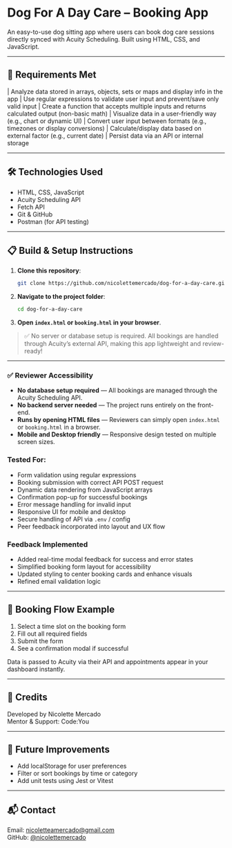 # Dog For A Day Care – Booking App

An easy-to-use dog sitting app where users can book dog care sessions directly synced with Acuity Scheduling. Built using HTML, CSS, and JavaScript.

---

## 🌟 Requirements Met 

| Analyze data stored in arrays, objects, sets or maps and display info in the app 
| Use regular expressions to validate user input and prevent/save only valid input 
| Create a function that accepts multiple inputs and returns calculated output (non-basic math) 
| Visualize data in a user-friendly way (e.g., chart or dynamic UI) 
| Convert user input between formats (e.g., timezones or display conversions) 
| Calculate/display data based on external factor (e.g., current date)
| Persist data via an API or internal storage 

---

## 🛠 Technologies Used

- HTML, CSS, JavaScript
- Acuity Scheduling API
- Fetch API
- Git & GitHub
- Postman (for API testing)

---

## 📋 Build & Setup Instructions

1. **Clone this repository**:
   ```bash
   git clone https://github.com/nicolettemercado/dog-for-a-day-care.git
   ```

2. **Navigate to the project folder**:
   ```bash
   cd dog-for-a-day-care
   ```

3. **Open `index.html` or `booking.html` in your browser**.

> ✅ No server or database setup is required. All bookings are handled through Acuity’s external API, making this app lightweight and review-ready!

---

### ✅ Reviewer Accessibility

- **No database setup required** — All bookings are managed through the Acuity Scheduling API.
- **No backend server needed** — The project runs entirely on the front-end.
- **Runs by opening HTML files** — Reviewers can simply open `index.html` or `booking.html` in a browser.
- **Mobile and Desktop friendly** — Responsive design tested on multiple screen sizes.

### Tested For:

- Form validation using regular expressions  
- Booking submission with correct API POST request  
- Dynamic data rendering from JavaScript arrays  
- Confirmation pop-up for successful bookings  
- Error message handling for invalid input   
- Responsive UI for mobile and desktop  
- Secure handling of API via `.env` / config  
- Peer feedback incorporated into layout and UX flow  

### Feedback Implemented

- Added real-time modal feedback for success and error states
- Simplified booking form layout for accessibility
- Updated styling to center booking cards and enhance visuals
- Refined email validation logic

---

## 📅 Booking Flow Example

1. Select a time slot on the booking form
2. Fill out all required fields
3. Submit the form
4. See a confirmation modal if successful

Data is passed to Acuity via their API and appointments appear in your dashboard instantly.

---

## 🤝 Credits

Developed by Nicolette Mercado  
Mentor & Support: Code:You 

---


## 🧪 Future Improvements

- Add localStorage for user preferences
- Filter or sort bookings by time or category
- Add unit tests using Jest or Vitest

---

## 📬 Contact

Email: [nicoletteamercado@gmail.com](mailto:nicoletteamercado@gmail.com)  
GitHub: [@nicolettemercado](https://github.com/nicolettemercado)
